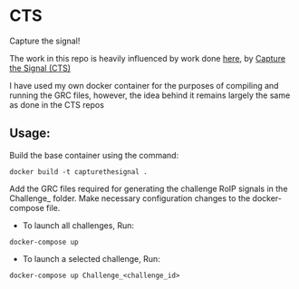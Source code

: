 # CTS

Capture the signal!

The work in this repo is heavily influenced by work done <a href="https://github.com/capturethesignal/cts-backend">here</a>, by <a href="https://github.com/capturethesignal/">Capture the Signal (CTS)</a>

I have used my own docker container for the purposes of compiling and running the GRC files, however, the idea behind it remains largely the same as done in the CTS repos

## Usage:

Build the base container using the command:

```
docker build -t capturethesignal .
```

Add the GRC files required for generating the challenge RoIP signals in the Challenge_<challenge id> folder.
Make necessary configuration changes to the docker-compose file. 

* To launch all challenges, Run: 

```
docker-compose up
```

* To launch a selected challenge, Run:

```
docker-compose up Challenge_<challenge_id>
```
